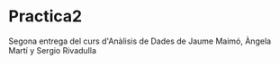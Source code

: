 # Practica2
Segona entrega del curs d'Anàlisis de Dades de Jaume Maimó, Àngela Martí y Sergio Rivadulla
